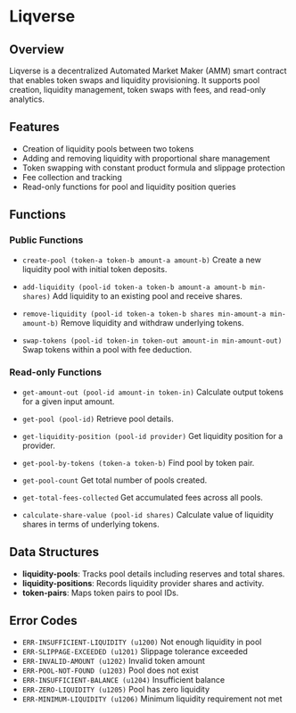 # Liqverse

## Overview

Liqverse is a decentralized Automated Market Maker (AMM) smart contract that enables token swaps and liquidity provisioning. It supports pool creation, liquidity management, token swaps with fees, and read-only analytics.

## Features

* Creation of liquidity pools between two tokens
* Adding and removing liquidity with proportional share management
* Token swapping with constant product formula and slippage protection
* Fee collection and tracking
* Read-only functions for pool and liquidity position queries

## Functions

### Public Functions

* `create-pool (token-a token-b amount-a amount-b)`
  Create a new liquidity pool with initial token deposits.

* `add-liquidity (pool-id token-a token-b amount-a amount-b min-shares)`
  Add liquidity to an existing pool and receive shares.

* `remove-liquidity (pool-id token-a token-b shares min-amount-a min-amount-b)`
  Remove liquidity and withdraw underlying tokens.

* `swap-tokens (pool-id token-in token-out amount-in min-amount-out)`
  Swap tokens within a pool with fee deduction.

### Read-only Functions

* `get-amount-out (pool-id amount-in token-in)`
  Calculate output tokens for a given input amount.

* `get-pool (pool-id)`
  Retrieve pool details.

* `get-liquidity-position (pool-id provider)`
  Get liquidity position for a provider.

* `get-pool-by-tokens (token-a token-b)`
  Find pool by token pair.

* `get-pool-count`
  Get total number of pools created.

* `get-total-fees-collected`
  Get accumulated fees across all pools.

* `calculate-share-value (pool-id shares)`
  Calculate value of liquidity shares in terms of underlying tokens.

## Data Structures

* **liquidity-pools**: Tracks pool details including reserves and total shares.
* **liquidity-positions**: Records liquidity provider shares and activity.
* **token-pairs**: Maps token pairs to pool IDs.

## Error Codes

* `ERR-INSUFFICIENT-LIQUIDITY (u1200)` Not enough liquidity in pool
* `ERR-SLIPPAGE-EXCEEDED (u1201)` Slippage tolerance exceeded
* `ERR-INVALID-AMOUNT (u1202)` Invalid token amount
* `ERR-POOL-NOT-FOUND (u1203)` Pool does not exist
* `ERR-INSUFFICIENT-BALANCE (u1204)` Insufficient balance
* `ERR-ZERO-LIQUIDITY (u1205)` Pool has zero liquidity
* `ERR-MINIMUM-LIQUIDITY (u1206)` Minimum liquidity requirement not met
